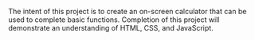 The intent of this project is to create an on-screen calculator that can be used to complete basic functions. Completion of this project will demonstrate an understanding of HTML, CSS, and JavaScript.